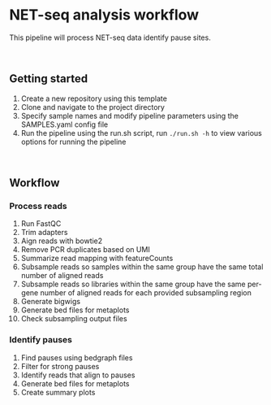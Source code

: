 # NET-seq analysis workflow

This pipeline will process NET-seq data identify pause sites.

<br>

## Getting started

1. Create a new repository using this template
2. Clone and navigate to the project directory
3. Specify sample names and modify pipeline parameters using the SAMPLES.yaml
   config file
5. Run the pipeline using the run.sh script, run `./run.sh -h` to view
   various options for running the pipeline

<br>

## Workflow

### Process reads

1. Run FastQC
1. Trim adapters
2. Aign reads with bowtie2
3. Remove PCR duplicates based on UMI
4. Summarize read mapping with featureCounts
4. Subsample reads so samples within the same group have the same total
   number of aligned reads
5. Subsample reads so libraries within the same group have the same
   per-gene number of aligned reads for each provided subsampling region
6. Generate bigwigs
6. Generate bed files for metaplots
7. Check subsampling output files

### Identify pauses

1. Find pauses using bedgraph files
2. Filter for strong pauses
3. Identify reads that align to pauses
4. Generate bed files for metaplots
5. Create summary plots
